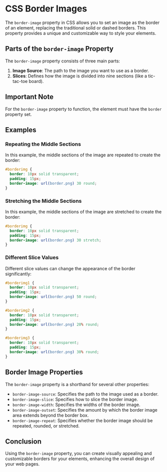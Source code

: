 # CSS Border Images
The `border-image` property in CSS allows you to set an image as the border of an element, replacing the traditional solid or dashed borders. This property provides a unique and customizable way to style your elements.
## Parts of the `border-image` Property
The `border-image` property consists of three main parts:
1. **Image Source**: The path to the image you want to use as a border.
2. **Slices**: Defines how the image is divided into nine sections (like a tic-tac-toe board).
## Important Note
For the `border-image` property to function, the element must have the `border` property set.
## Examples
### Repeating the Middle Sections

In this example, the middle sections of the image are repeated to create the border:

```css
#borderimg {
  border: 10px solid transparent;
  padding: 15px;
  border-image: url(border.png) 30 round;
}
```

### Stretching the Middle Sections

In this example, the middle sections of the image are stretched to create the border:

```css
#borderimg {
  border: 10px solid transparent;
  padding: 15px;
  border-image: url(border.png) 30 stretch;
}
```

### Different Slice Values

Different slice values can change the appearance of the border significantly:

```css
#borderimg1 {
  border: 10px solid transparent;
  padding: 15px;
  border-image: url(border.png) 50 round;
}

#borderimg2 {
  border: 10px solid transparent;
  padding: 15px;
  border-image: url(border.png) 20% round;
}

#borderimg3 {
  border: 10px solid transparent;
  padding: 15px;
  border-image: url(border.png) 30% round;
}
```

## Border Image Properties

The `border-image` property is a shorthand for several other properties:

- `border-image-source`: Specifies the path to the image used as a border.
- `border-image-slice`: Specifies how to slice the border image.
- `border-image-width`: Specifies the widths of the border image.
- `border-image-outset`: Specifies the amount by which the border image area extends beyond the border box.
- `border-image-repeat`: Specifies whether the border image should be repeated, rounded, or stretched.



## Conclusion

Using the `border-image` property, you can create visually appealing and customizable borders for your elements, enhancing the overall design of your web pages.

